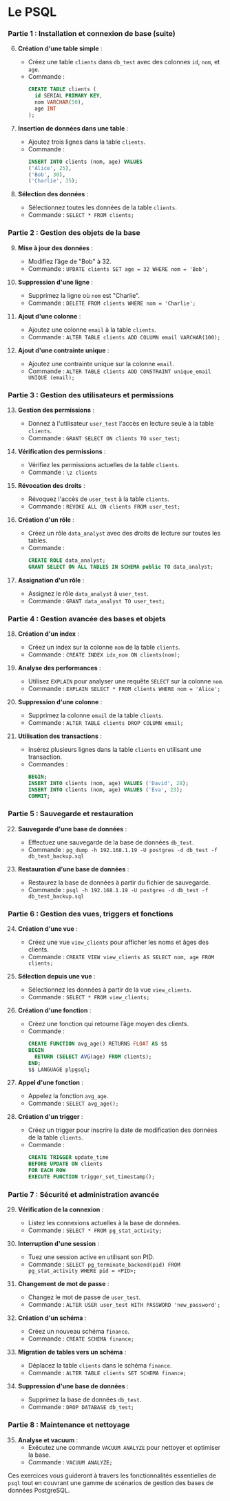 # Le PSQL

### **Partie 1 : Installation et connexion de base (suite)**

6. **Création d'une table simple** :
   - Créez une table `clients` dans `db_test` avec des colonnes `id`, `nom`, et `age`.
   - Commande : 
     ```sql
     CREATE TABLE clients (
       id SERIAL PRIMARY KEY,
       nom VARCHAR(50),
       age INT
     );
     ```

7. **Insertion de données dans une table** :
   - Ajoutez trois lignes dans la table `clients`.
   - Commande : 
     ```sql
     INSERT INTO clients (nom, age) VALUES 
     ('Alice', 25),
     ('Bob', 30),
     ('Charlie', 35);
     ```

8. **Sélection des données** :
   - Sélectionnez toutes les données de la table `clients`.
   - Commande : `SELECT * FROM clients;`

### **Partie 2 : Gestion des objets de la base**

9. **Mise à jour des données** :
   - Modifiez l’âge de "Bob" à 32.
   - Commande : `UPDATE clients SET age = 32 WHERE nom = 'Bob';`

10. **Suppression d'une ligne** :
    - Supprimez la ligne où `nom` est "Charlie".
    - Commande : `DELETE FROM clients WHERE nom = 'Charlie';`

11. **Ajout d'une colonne** :
    - Ajoutez une colonne `email` à la table `clients`.
    - Commande : `ALTER TABLE clients ADD COLUMN email VARCHAR(100);`

12. **Ajout d'une contrainte unique** :
    - Ajoutez une contrainte unique sur la colonne `email`.
    - Commande : `ALTER TABLE clients ADD CONSTRAINT unique_email UNIQUE (email);`

### **Partie 3 : Gestion des utilisateurs et permissions**

13. **Gestion des permissions** :
    - Donnez à l'utilisateur `user_test` l'accès en lecture seule à la table `clients`.
    - Commande : `GRANT SELECT ON clients TO user_test;`

14. **Vérification des permissions** :
    - Vérifiez les permissions actuelles de la table `clients`.
    - Commande : `\z clients`

15. **Révocation des droits** :
    - Révoquez l'accès de `user_test` à la table `clients`.
    - Commande : `REVOKE ALL ON clients FROM user_test;`

16. **Création d'un rôle** :
    - Créez un rôle `data_analyst` avec des droits de lecture sur toutes les tables.
    - Commande : 
      ```sql
      CREATE ROLE data_analyst;
      GRANT SELECT ON ALL TABLES IN SCHEMA public TO data_analyst;
      ```

17. **Assignation d'un rôle** :
    - Assignez le rôle `data_analyst` à `user_test`.
    - Commande : `GRANT data_analyst TO user_test;`

### **Partie 4 : Gestion avancée des bases et objets**

18. **Création d'un index** :
    - Créez un index sur la colonne `nom` de la table `clients`.
    - Commande : `CREATE INDEX idx_nom ON clients(nom);`

19. **Analyse des performances** :
    - Utilisez `EXPLAIN` pour analyser une requête `SELECT` sur la colonne `nom`.
    - Commande : `EXPLAIN SELECT * FROM clients WHERE nom = 'Alice';`

20. **Suppression d'une colonne** :
    - Supprimez la colonne `email` de la table `clients`.
    - Commande : `ALTER TABLE clients DROP COLUMN email;`

21. **Utilisation des transactions** :
    - Insérez plusieurs lignes dans la table `clients` en utilisant une transaction.
    - Commandes :
      ```sql
      BEGIN;
      INSERT INTO clients (nom, age) VALUES ('David', 28);
      INSERT INTO clients (nom, age) VALUES ('Eva', 23);
      COMMIT;
      ```

### **Partie 5 : Sauvegarde et restauration**

22. **Sauvegarde d'une base de données** :
    - Effectuez une sauvegarde de la base de données `db_test`.
    - Commande : `pg_dump -h 192.168.1.19 -U postgres -d db_test -f db_test_backup.sql`

23. **Restauration d'une base de données** :
    - Restaurez la base de données à partir du fichier de sauvegarde.
    - Commande : `psql -h 192.168.1.19 -U postgres -d db_test -f db_test_backup.sql`

### **Partie 6 : Gestion des vues, triggers et fonctions**

24. **Création d'une vue** :
    - Créez une vue `view_clients` pour afficher les noms et âges des clients.
    - Commande : `CREATE VIEW view_clients AS SELECT nom, age FROM clients;`

25. **Sélection depuis une vue** :
    - Sélectionnez les données à partir de la vue `view_clients`.
    - Commande : `SELECT * FROM view_clients;`

26. **Création d'une fonction** :
    - Créez une fonction qui retourne l’âge moyen des clients.
    - Commande : 
      ```sql
      CREATE FUNCTION avg_age() RETURNS FLOAT AS $$
      BEGIN
        RETURN (SELECT AVG(age) FROM clients);
      END;
      $$ LANGUAGE plpgsql;
      ```

27. **Appel d'une fonction** :
    - Appelez la fonction `avg_age`.
    - Commande : `SELECT avg_age();`

28. **Création d'un trigger** :
    - Créez un trigger pour inscrire la date de modification des données de la table `clients`.
    - Commande : 
      ```sql
      CREATE TRIGGER update_time
      BEFORE UPDATE ON clients
      FOR EACH ROW
      EXECUTE FUNCTION trigger_set_timestamp();
      ```

### **Partie 7 : Sécurité et administration avancée**

29. **Vérification de la connexion** :
    - Listez les connexions actuelles à la base de données.
    - Commande : `SELECT * FROM pg_stat_activity;`

30. **Interruption d'une session** :
    - Tuez une session active en utilisant son PID.
    - Commande : `SELECT pg_terminate_backend(pid) FROM pg_stat_activity WHERE pid = <PID>;`

31. **Changement de mot de passe** :
    - Changez le mot de passe de `user_test`.
    - Commande : `ALTER USER user_test WITH PASSWORD 'new_password';`

32. **Création d'un schéma** :
    - Créez un nouveau schéma `finance`.
    - Commande : `CREATE SCHEMA finance;`

33. **Migration de tables vers un schéma** :
    - Déplacez la table `clients` dans le schéma `finance`.
    - Commande : `ALTER TABLE clients SET SCHEMA finance;`

34. **Suppression d'une base de données** :
    - Supprimez la base de données `db_test`.
    - Commande : `DROP DATABASE db_test;`

### **Partie 8 : Maintenance et nettoyage**

35. **Analyse et vacuum** :
    - Exécutez une commande `VACUUM ANALYZE` pour nettoyer et optimiser la base.
    - Commande : `VACUUM ANALYZE;`


Ces exercices vous guideront à travers les fonctionnalités essentielles de `psql` tout en couvrant une gamme de scénarios de gestion des bases de données PostgreSQL.
